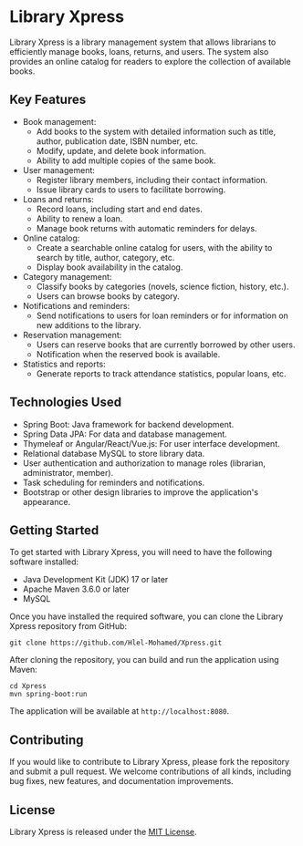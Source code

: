 # Library Xpress

Library Xpress is a library management system that allows librarians to efficiently manage books, loans, returns, and users. The system also provides an online catalog for readers to explore the collection of available books.

## Key Features

- Book management:
    - Add books to the system with detailed information such as title, author, publication date, ISBN number, etc.
    - Modify, update, and delete book information.
    - Ability to add multiple copies of the same book.
- User management:
    - Register library members, including their contact information.
    - Issue library cards to users to facilitate borrowing.
- Loans and returns:
    - Record loans, including start and end dates.
    - Ability to renew a loan.
    - Manage book returns with automatic reminders for delays.
- Online catalog:
    - Create a searchable online catalog for users, with the ability to search by title, author, category, etc.
    - Display book availability in the catalog.
- Category management:
    - Classify books by categories (novels, science fiction, history, etc.).
    - Users can browse books by category.
- Notifications and reminders:
    - Send notifications to users for loan reminders or for information on new additions to the library.
- Reservation management:
    - Users can reserve books that are currently borrowed by other users.
    - Notification when the reserved book is available.
- Statistics and reports:
    - Generate reports to track attendance statistics, popular loans, etc.

## Technologies Used

- Spring Boot: Java framework for backend development.
- Spring Data JPA: For data and database management.
- Thymeleaf or Angular/React/Vue.js: For user interface development.
- Relational database MySQL to store library data.
- User authentication and authorization to manage roles (librarian, administrator, member).
- Task scheduling for reminders and notifications.
- Bootstrap or other design libraries to improve the application's appearance.

## Getting Started

To get started with Library Xpress, you will need to have the following software installed:

- Java Development Kit (JDK) 17 or later
- Apache Maven 3.6.0 or later
- MySQL

Once you have installed the required software, you can clone the Library Xpress repository from GitHub:

```
git clone https://github.com/Hlel-Mohamed/Xpress.git
```

After cloning the repository, you can build and run the application using Maven:

```
cd Xpress
mvn spring-boot:run
```

The application will be available at `http://localhost:8080`.

## Contributing

If you would like to contribute to Library Xpress, please fork the repository and submit a pull request. We welcome contributions of all kinds, including bug fixes, new features, and documentation improvements.

## License

Library Xpress is released under the [MIT License](https://opensource.org/licenses/MIT).